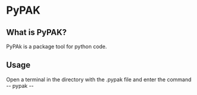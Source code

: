 # PyPAK
## What is PyPAK?
PyPAk is a package tool for python code.
## Usage
Open a terminal in the directory with the .pypak file and enter the command -- pypak --

